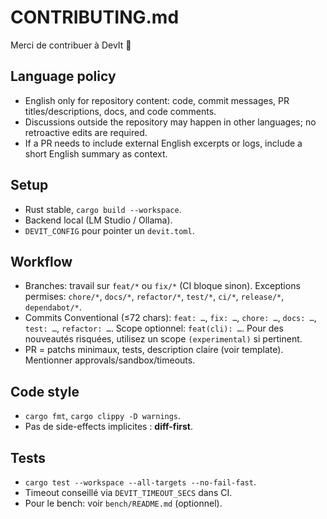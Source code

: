 # CONTRIBUTING.md
Merci de contribuer à DevIt 💚

## Language policy

- English only for repository content: code, commit messages, PR titles/descriptions, docs, and code comments.
- Discussions outside the repository may happen in other languages; no retroactive edits are required.
- If a PR needs to include external English excerpts or logs, include a short English summary as context.

## Setup
- Rust stable, `cargo build --workspace`.
- Backend local (LM Studio / Ollama).
- `DEVIT_CONFIG` pour pointer un `devit.toml`.

## Workflow
- Branches: travail sur `feat/*` ou `fix/*` (CI bloque sinon). Exceptions permises: `chore/*`, `docs/*`, `refactor/*`, `test/*`, `ci/*`, `release/*`, `dependabot/*`.
- Commits Conventional (≤72 chars): `feat: …`, `fix: …`, `chore: …`, `docs: …`, `test: …`, `refactor: …`. Scope optionnel: `feat(cli): …`. Pour des nouveautés risquées, utilisez un scope `(experimental)` si pertinent.
- PR = patchs minimaux, tests, description claire (voir template). Mentionner approvals/sandbox/timeouts.

## Code style
- `cargo fmt`, `cargo clippy -D warnings`.
- Pas de side-effects implicites : **diff-first**.

## Tests
- `cargo test --workspace --all-targets --no-fail-fast`.
- Timeout conseillé via `DEVIT_TIMEOUT_SECS` dans CI.
- Pour le bench: voir `bench/README.md` (optionnel).
